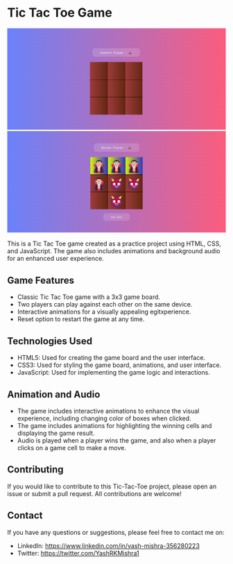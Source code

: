 # Tic Tac Toe Game

<img src="./assects/Screenshot (257).png">

<img src="./assects/Screenshot (258).png">

This is a Tic Tac Toe game created as a practice project using HTML, CSS, and JavaScript. The game also includes animations and background audio for an enhanced user experience.

## Game Features

- Classic Tic Tac Toe game with a 3x3 game board.
- Two players can play against each other on the same device.
- Interactive animations for a visually appealing egitxperience.
- Reset option to restart the game at any time.

## Technologies Used

- HTML5: Used for creating the game board and the user interface.
- CSS3: Used for styling the game board, animations, and user interface.
- JavaScript: Used for implementing the game logic and interactions.

## Animation and Audio

- The game includes interactive animations to enhance the visual experience, including changing color of boxes when clicked.
- The game includes animations for highlighting the winning cells and displaying the game result.
- Audio is played when a player wins the game, and also when a player clicks on a game cell to make a move.


## Contributing

If you would like to contribute to this Tic-Tac-Toe project, please open an issue or submit a pull request. All contributions are welcome!


## Contact 

If you have any questions or suggestions, please feel free to contact me on:

- LinkedIn: https://www.linkedin.com/in/yash-mishra-356280223
- Twitter: https://twitter.com/YashRKMishra1




